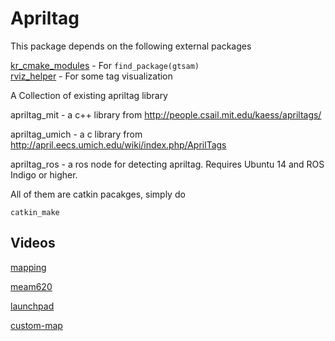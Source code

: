 # Apriltag

This package depends on the following external packages

[kr_cmake_modules](https://github.com/KumarRobotics/kr_utils) - For `find_package(gtsam)`  
[rviz_helper](https://github.com/KumarRobotics/kr_utils) - For some tag visualization

A Collection of existing apriltag library

apriltag_mit - a c++ library from http://people.csail.mit.edu/kaess/apriltags/

apriltag_umich - a c library from http://april.eecs.umich.edu/wiki/index.php/AprilTags

apriltag_ros - a ros node for detecting apriltag. Requires Ubuntu 14 and ROS Indigo or higher.

All of them are catkin pacakges, simply do
```
catkin_make
```

## Videos

[mapping](https://www.youtube.com/watch?v=MvLFmyHk4jE&list=UUISSElz91JM_B4ifoJ5MMXg)

[meam620](https://www.youtube.com/watch?v=JH61s4S2mVQ&list=UUISSElz91JM_B4ifoJ5MMXg)

[launchpad](https://www.youtube.com/watch?v=ZS2IXZT7aTY&index=3&list=UUISSElz91JM_B4ifoJ5MMXg)

[custom-map](https://www.youtube.com/watch?v=O_XabGqgRsg&list=UUISSElz91JM_B4ifoJ5MMXg&index=2)
